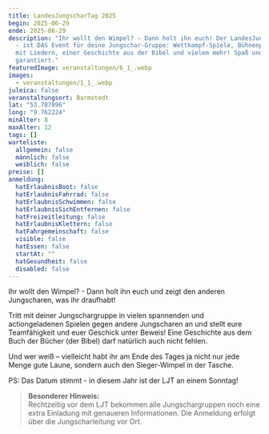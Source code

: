 ```yaml
---
title: LandesJungscharTag 2025
begin: 2025-06-29
ende: 2025-06-29
description: "Ihr wollt den Wimpel? - Dann holt ihn euch! Der LandesJungscharTag
  - ist DAS Event für deine Jungschar-Gruppe: Wettkampf-Spiele, Bühnenprogramm
  mit Liedern, einer Geschichte aus der Bibel und vielem mehr! Spaß und Spannung
  garantiert."
featuredImage: veranstaltungen/6_1_.webp
images:
  - veranstaltungen/1_1_.webp
juleica: false
veranstaltungsort: Barmstedt
lat: "53.787896"
long: "9.762224"
minAlter: 8
maxAlter: 12
tags: []
warteliste:
  allgemein: false
  männlich: false
  weiblich: false
preise: []
anmeldung:
  hatErlaubnisBoot: false
  hatErlaubnisFahrrad: false
  hatErlaubnisSchwimmen: false
  hatErlaubnisSichEntfernen: false
  hatFreizeitleitung: false
  hatErlaubnisKlettern: false
  hatFahrgemeinschaft: false
  visible: false
  hatEssen: false
  startAt: ""
  hatGesundheit: false
  disabled: false
---
```

Ihr wollt den Wimpel? - Dann holt ihn euch und zeigt den anderen Jungscharen, was ihr draufhabt! 

Tritt mit deiner Jungschargruppe in vielen spannenden und actiongeladenen Spielen gegen andere Jungscharen an und stellt eure Teamfähigkeit und euer Geschick unter Beweis! Eine Geschichte aus dem Buch der Bücher (der Bibel) darf natürlich auch nicht fehlen. 

Und wer weiß – vielleicht habt ihr am Ende des Tages ja nicht nur jede Menge gute Laune, sondern auch den Sieger-Wimpel in der Tasche. 

PS: Das Datum stimmt - in diesem Jahr ist der LJT an einem Sonntag!

> **Besonderer Hinweis:**\
> Rechtzeitig vor dem LJT bekommen alle Jungschargruppen noch eine extra Einladung mit genaueren
> Informationen. Die Anmeldung erfolgt über die Jungscharleitung vor Ort.